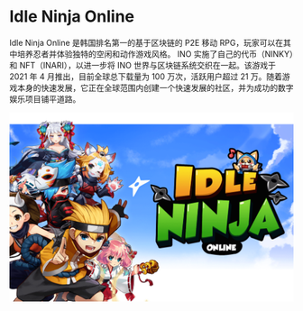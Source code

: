 # Idle Ninja Online

Idle Ninja Online 是韩国排名第一的基于区块链的 P2E 移动 RPG，玩家可以在其中培养忍者并体验独特的空闲和动作游戏风格。 INO 实施了自己的代币（NINKY）和 NFT（INARI），以进一步将 INO 世界与区块链系统交织在一起。该游戏于 2021 年 4 月推出，目前全球总下载量为 100 万次，活跃用户超过 21 万。随着游戏本身的快速发展，它正在全球范围内创建一个快速发展的社区，并为成功的数字娱乐项目铺平道路。

![idleninjaonline-dapp-games-bsc-image1_ecd3538f1893d04c6793898cf8b5d327](idleninjaonline-dapp-games-bsc-image1_ecd3538f1893d04c6793898cf8b5d327.png)

